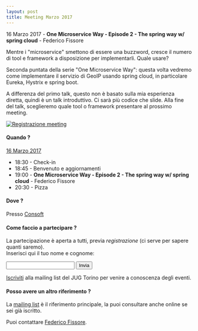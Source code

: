 ```yaml
---
layout: post
title: Meeting Marzo 2017
---
```


16 Marzo 2017 - **One Microservice Way - Episode 2 - The spring way w/ spring cloud** - Federico Fissore

Mentre i "microservice" smettono di essere una buzzword, cresce il numero di tool e framework a disposizione per implementarli. Quale usare?

Seconda puntata della serie "One Microservice Way": questa volta vedremo come implementare il servizio di GeoIP usando spring cloud, in particolare Eureka, Hystrix e spring boot.

A differenza del primo talk, questo non è basato sulla mia esperienza diretta, quindi è un talk introduttivo. Ci sarà più codice che slide. Alla fine del talk, sceglieremo quale tool o framework presentare al prossimo meeting.

[![Registrazione meeting](https://i.ytimg.com/vi/5TX3UtGeCDo/hqdefault.jpg)](https://www.youtube.com/watch?v=5TX3UtGeCDo)

#### Quando ?

<u>16 Marzo 2017</u>

* 18:30 - Check-in
* 18:45 - Benvenuto e aggiornamenti
* 19:00 - **One Microservice Way - Episode 2 - The spring way w/ spring cloud** - Federico Fissore
* 20:30 - Pizza

#### Dove ?

Presso [Consoft](/places/consoft/)

#### Come faccio a partecipare ?

La partecipazione è aperta a tutti, previa *registrazione* (ci serve per sapere quanti saremo).  
Inserisci qui il tuo nome e cognome:

<form action="https://formspree.io/federico.fissore+jug201703@gmail.com" method="POST">
    <input type="text" name="name">
    <input type="hidden" name="_subject" value="JUG Torino Meeting Marzo 2017" />
    <input type="hidden" name="_format" value="plain" />
    <input type="hidden" name="_next" value="/registered" />
    <input type="submit" value="Invia">
</form>
  
[Iscriviti](/subscribe/) alla mailing list del JUG Torino per venire a conoscenza degli eventi.

#### Posso avere un altro riferimento ?

La [mailing list](https://groups.yahoo.com/groups/it-torino-java-jug) è il riferimento principale,
la puoi consultare anche online se sei già iscritto.

Puoi contattare [Federico Fissore](/people/federicofissore/).



